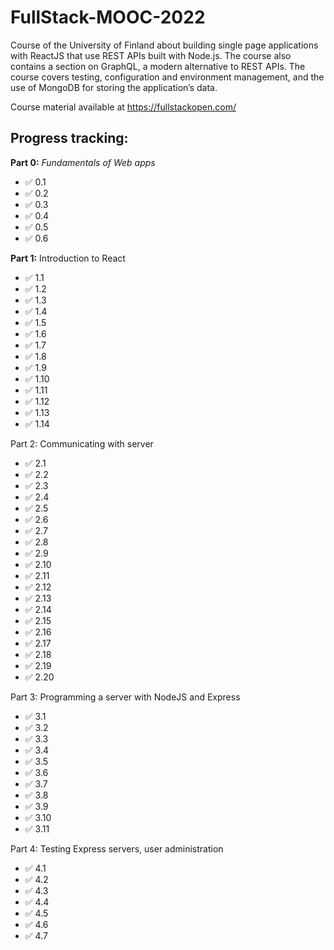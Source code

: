 # FullStack-MOOC-2022
Course of the University of Finland about building single page applications with ReactJS that use REST APIs built with Node.js. The course also contains a section on GraphQL, a modern alternative to REST APIs.
The course covers testing, configuration and environment management, and the use of MongoDB for storing the application’s data.

Course material available at https://fullstackopen.com/

## Progress tracking:

**Part 0:** _Fundamentals of Web apps_
 - ✅ 0.1 
 - ✅ 0.2
 - ✅ 0.3
 - ✅ 0.4
 - ✅ 0.5
 - ✅ 0.6

**Part 1:** Introduction to React
 - ✅ 1.1
 - ✅ 1.2
 - ✅ 1.3
 - ✅ 1.4
 - ✅ 1.5
 - ✅ 1.6
 - ✅ 1.7
 - ✅ 1.8
 - ✅ 1.9
 - ✅ 1.10
 - ✅ 1.11
 - ✅ 1.12
 - ✅ 1.13
 - ✅ 1.14

 Part 2: Communicating with server
 - ✅ 2.1
 - ✅ 2.2
 - ✅ 2.3
 - ✅ 2.4
 - ✅ 2.5
 - ✅ 2.6
 - ✅ 2.7
 - ✅ 2.8
 - ✅ 2.9
 - ✅ 2.10
 - ✅ 2.11
 - ✅ 2.12
 - ✅ 2.13
 - ✅ 2.14
 - ✅ 2.15
 - ✅ 2.16
 - ✅ 2.17
 - ✅ 2.18
 - ✅ 2.19
 - ✅ 2.20
 
 Part 3: Programming a server with NodeJS and Express
 - ✅ 3.1
 - ✅ 3.2
 - ✅ 3.3
 - ✅ 3.4
 - ✅ 3.5
 - ✅ 3.6
 - ✅ 3.7
 - ✅ 3.8
 - ✅ 3.9
 - ✅ 3.10
 - ✅ 3.11

 Part 4: Testing Express servers, user administration
  - ✅ 4.1
  - ✅ 4.2
  - ✅ 4.3
  - ✅ 4.4
  - ✅ 4.5
  - ✅ 4.6
  - ✅ 4.7